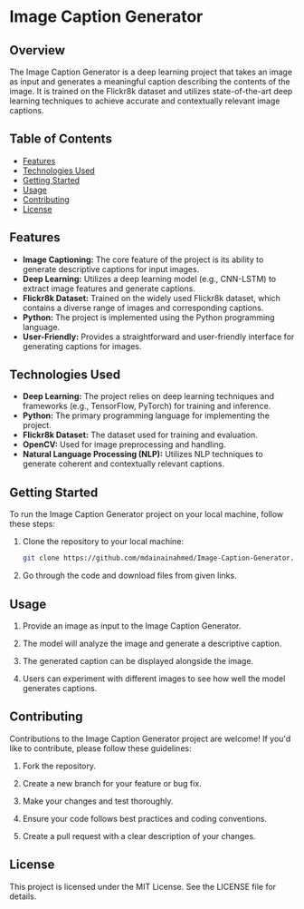 # Image Caption Generator

## Overview

The Image Caption Generator is a deep learning project that takes an image as input and generates a meaningful caption describing the contents of the image. It is trained on the Flickr8k dataset and utilizes state-of-the-art deep learning techniques to achieve accurate and contextually relevant image captions.

## Table of Contents

- [Features](#features)
- [Technologies Used](#technologies-used)
- [Getting Started](#getting-started)
- [Usage](#usage)
- [Contributing](#contributing)
- [License](#license)

## Features

- **Image Captioning:** The core feature of the project is its ability to generate descriptive captions for input images.
- **Deep Learning:** Utilizes a deep learning model (e.g., CNN-LSTM) to extract image features and generate captions.
- **Flickr8k Dataset:** Trained on the widely used Flickr8k dataset, which contains a diverse range of images and corresponding captions.
- **Python:** The project is implemented using the Python programming language.
- **User-Friendly:** Provides a straightforward and user-friendly interface for generating captions for images.

## Technologies Used

- **Deep Learning:** The project relies on deep learning techniques and frameworks (e.g., TensorFlow, PyTorch) for training and inference.
- **Python:** The primary programming language for implementing the project.
- **Flickr8k Dataset:** The dataset used for training and evaluation.
- **OpenCV:** Used for image preprocessing and handling.
- **Natural Language Processing (NLP):** Utilizes NLP techniques to generate coherent and contextually relevant captions.

## Getting Started

To run the Image Caption Generator project on your local machine, follow these steps:

1. Clone the repository to your local machine:

   ```bash
   git clone https://github.com/mdainainahmed/Image-Caption-Generator.git
1. Go through the code and download files from given links.

## Usage
1. Provide an image as input to the Image Caption Generator.

1. The model will analyze the image and generate a descriptive caption.

1. The generated caption can be displayed alongside the image.

1. Users can experiment with different images to see how well the model generates captions.

## Contributing
Contributions to the Image Caption Generator project are welcome! If you'd like to contribute, please follow these guidelines:

1. Fork the repository.

1. Create a new branch for your feature or bug fix.

1. Make your changes and test thoroughly.

1. Ensure your code follows best practices and coding conventions.

1. Create a pull request with a clear description of your changes.

## License
This project is licensed under the MIT License. See the LICENSE file for details.
